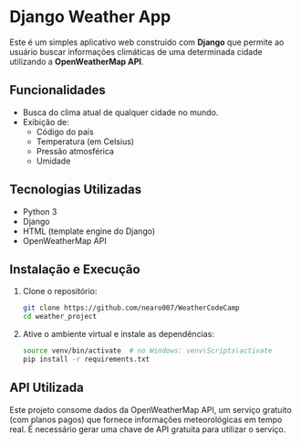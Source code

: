 # Django Weather App

Este é um simples aplicativo web construído com **Django** que permite ao usuário buscar informações climáticas de uma determinada cidade utilizando a **OpenWeatherMap API**.

## Funcionalidades

- Busca do clima atual de qualquer cidade no mundo.
- Exibição de:
  - Código do país
  - Temperatura (em Celsius)
  - Pressão atmosférica
  - Umidade

## Tecnologias Utilizadas

- Python 3
- Django
- HTML (template engine do Django)
- OpenWeatherMap API

## Instalação e Execução

1. Clone o repositório:
   ```bash
   git clone https://github.com/nearo007/WeatherCodeCamp
   cd weather_project
2. Ative o ambiente virtual e instale as dependências:
   ```bash
   source venv/bin/activate  # no Windows: venv\Scripts\activate
   pip install -r requirements.txt
## API Utilizada

Este projeto consome dados da OpenWeatherMap API, um serviço gratuito (com planos pagos) que fornece informações meteorológicas em tempo real. É necessário gerar uma chave de API gratuita para utilizar o serviço.
